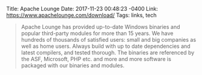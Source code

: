 Title: Apache Lounge
Date: 2017-11-23 00:48:23 -0400
Link: https://www.apachelounge.com/download/
Tags: links, tech

> Apache Lounge has provided up-to-date Windows binaries and popular third-party modules for more than 15 years. We have hundreds of thousands of satisfied users: small and big companies as well as home users. Always build with up to date dependencies and latest compilers, and tested thorough. The binaries are referenced by the ASF, Microsoft, PHP etc. and more and more software is packaged with our binaries and modules.